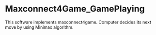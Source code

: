 # Maxconnect4Game_GamePlaying
This software implements maxconnect4game. Computer decides its next move by using Minimax algorithm.
